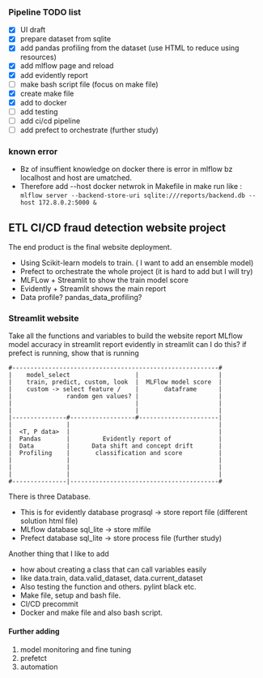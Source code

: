 
### Pipeline TODO list
- [x] UI draft
- [x] prepare dataset from sqlite
- [x] add pandas profiling from the dataset (use HTML to reduce using resources)
- [x] add mlflow page and reload
- [x] add evidently report
- [ ] make bash script file (focus on make file)
- [x] create make file
- [x] add to docker
- [ ] add testing 
- [ ] add ci/cd pipeline 
- [ ] add prefect to orchestrate (further study)

### known error
* Bz of insuffient knowledge on docker there is error in mlflow bz localhost and host are umatched.
* Therefore add --host docker netwrok in Makefile in make run like : 
    `mlflow server --backend-store-uri sqlite:///reports/backend.db --host 172.8.0.2:5000 &`
## ETL CI/CD fraud detection website project

The end product is the final website deployment.
* Using Scikit-learn models to train. ( I want to add an ensemble model)
* Prefect to orchestrate the whole project (it is hard to add but I will try)
* MLFLow + Streamlit to show the train model score
* Evidently + Streamlit shows the main report 
* Data profile? pandas_data_profiling?


### Streamlit website 

Take all the functions and variables to build the website
report MLflow model accuracy in streamlit 
report evidently in streamlit 
can I do this? if prefect is running, show that is running
    
    
    #---------------------------------------------------------#
    |    model_select                  |                      |
    |    train, predict, custom, look  |  MLFlow model score  |
    |    custom -> select feature /    |       dataframe      |
    |               random gen values? |                      |
    |                                  |                      |
    |                                  |                      |
    |---------------#------------------#----------------------|
    |               |                                         |
    |  <T, P data>  |                                         |
    |  Pandas       |         Evidently report of             |
    |  Data         |      Data shift and concept drift       |
    |  Profiling    |       classification and score          |
    |               |                                         |
    |               |                                         |
    |               |                                         |
    #---------------|-----------------------------------------#



There is three Database.
* This is for evidently database prograsql -> store report file (different solution html file)
* MLflow database sql_lite -> store mlfile
* Prefect database sql_lite -> store process file (further study)
  
Another thing that I like to add
* how about creating a class that can call variables easily
* like data.train, data.valid_dataset, data.current_dataset
* Also testing the function and others. pylint black etc.
* Make file, setup and bash file. 
* CI/CD precommit 
* Docker and make file and also bash script.

#### Further adding
1. model monitoring and fine tuning
2. prefetct 
3. automation

